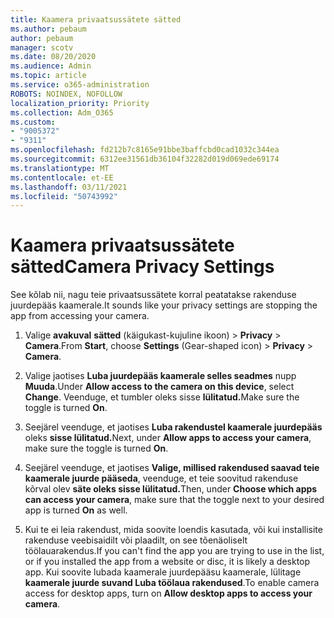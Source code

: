 ```yaml
---
title: Kaamera privaatsussätete sätted
ms.author: pebaum
author: pebaum
manager: scotv
ms.date: 08/20/2020
ms.audience: Admin
ms.topic: article
ms.service: o365-administration
ROBOTS: NOINDEX, NOFOLLOW
localization_priority: Priority
ms.collection: Adm_O365
ms.custom:
- "9005372"
- "9311"
ms.openlocfilehash: fd212b7c8165e91bbe3baffcbd0cad1032c344ea
ms.sourcegitcommit: 6312ee31561db36104f32282d019d069ede69174
ms.translationtype: MT
ms.contentlocale: et-EE
ms.lasthandoff: 03/11/2021
ms.locfileid: "50743992"
---
```

# <a name="camera-privacy-settings"></a><span data-ttu-id="a7fd6-102">Kaamera privaatsussätete sätted</span><span class="sxs-lookup"><span data-stu-id="a7fd6-102">Camera Privacy Settings</span></span>

<span data-ttu-id="a7fd6-103">See kõlab nii, nagu teie privaatsussätete korral peatatakse rakenduse juurdepääs kaamerale.</span><span class="sxs-lookup"><span data-stu-id="a7fd6-103">It sounds like your privacy settings are stopping the app from accessing your camera.</span></span>

1.  <span data-ttu-id="a7fd6-104">Valige **avakuval** **sätted** (käigukast-kujuline ikoon) > **Privacy**  >  **Camera**.</span><span class="sxs-lookup"><span data-stu-id="a7fd6-104">From **Start**, choose **Settings** (Gear-shaped icon) > **Privacy** > **Camera**.</span></span>

2.  <span data-ttu-id="a7fd6-105">Valige jaotises **Luba juurdepääs kaamerale selles seadmes** nupp **Muuda**.</span><span class="sxs-lookup"><span data-stu-id="a7fd6-105">Under **Allow access to the camera on this device**, select **Change**.</span></span> <span data-ttu-id="a7fd6-106">Veenduge, et tumbler oleks sisse **lülitatud.**</span><span class="sxs-lookup"><span data-stu-id="a7fd6-106">Make sure the toggle is turned **On**.</span></span>

3.  <span data-ttu-id="a7fd6-107">Seejärel veenduge, et jaotises **Luba rakendustel kaamerale juurdepääs** oleks **sisse lülitatud.**</span><span class="sxs-lookup"><span data-stu-id="a7fd6-107">Next, under **Allow apps to access your camera**, make sure the toggle is turned **On**.</span></span>

4.  <span data-ttu-id="a7fd6-108">Seejärel veenduge, et jaotises **Valige, millised rakendused saavad teie kaamerale juurde pääseda**, veenduge, et teie soovitud rakenduse kõrval olev **säte oleks sisse lülitatud.**</span><span class="sxs-lookup"><span data-stu-id="a7fd6-108">Then, under **Choose which apps can access your camera**, make sure that the toggle next to your desired app is turned **On** as well.</span></span>

5.  <span data-ttu-id="a7fd6-109">Kui te ei leia rakendust, mida soovite loendis kasutada, või kui installisite rakenduse veebisaidilt või plaadilt, on see tõenäoliselt töölauarakendus.</span><span class="sxs-lookup"><span data-stu-id="a7fd6-109">If you can't find the app you are trying to use in the list, or if you installed the app from a website or disc, it is likely a desktop app.</span></span> <span data-ttu-id="a7fd6-110">Kui soovite lubada kaamerale juurdepääsu kaamerale, lülitage **kaamerale juurde suvand Luba töölaua rakendused**.</span><span class="sxs-lookup"><span data-stu-id="a7fd6-110">To enable camera access for desktop apps, turn on **Allow desktop apps to access your camera**.</span></span>